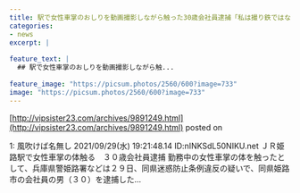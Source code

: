 ```yaml
---
title: 駅で女性車掌のおしりを動画撮影しながら触った30歳会社員逮捕「私は撮り鉄ではない！撮りケツだ！！」
categories:
- news
excerpt: |
  
feature_text: |
  ## 駅で女性車掌のおしりを動画撮影しながら触...
  
feature_image: "https://picsum.photos/2560/600?image=733"
image: "https://picsum.photos/2560/600?image=733"
---
```


[http://vipsister23.com/archives/9891249.html](http://vipsister23.com/archives/9891249.html)
posted on 

<!--more-->

1: 風吹けば名無し 2021/09/29(水) 19:21:48.14 ID:nINKSdL50NIKU.net ＪＲ姫路駅で女性車掌の体触る　３０歳会社員逮捕 勤務中の女性車掌の体を触ったとして、兵庫県警姫路署などは２９日、同県迷惑防止条例違反の疑いで、同県姫路市の会社員の男（３０）を逮捕した...
